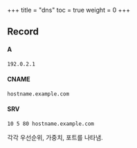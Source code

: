 +++
title  = "dns"
toc    = true
weight = 0
+++

## Record
#### A
```
192.0.2.1
```

#### CNAME
```
hostname.example.com
```

#### SRV
```
10 5 80 hostname.example.com
```
각각 우선순위, 가중치, 포트를 나타냄.
